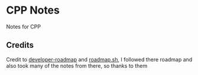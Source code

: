 # CPP Notes

Notes for CPP 

## Credits 

Credit to [developer-roadmap](https://github.com/kamranahmedse/developer-roadmap)
and [roadmap.sh](roadmap.sh), I followed there roadmap and also took many of the notes from there, so thanks to them
